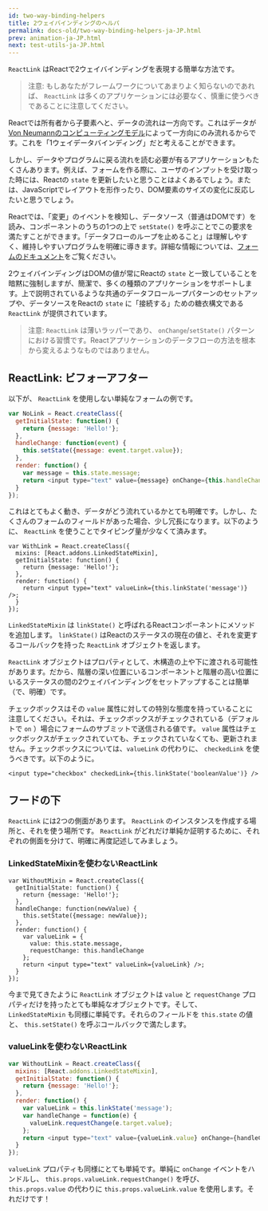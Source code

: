 ```yaml
---
id: two-way-binding-helpers
title: 2ウェイバインディングのヘルパ
permalink: docs-old/two-way-binding-helpers-ja-JP.html
prev: animation-ja-JP.html
next: test-utils-ja-JP.html
---
```


`ReactLink` はReactで2ウェイバインディングを表現する簡単な方法です。

> 注意:
> もしあなたがフレームワークについてあまりよく知らないのであれば、 `ReactLink` は多くのアプリケーションには必要なく、慎重に使うべきであることに注意してください。

Reactでは所有者から子要素へと、データの流れは一方向です。これはデータが[Von Neumannのコンピューティングモデル](https://en.wikipedia.org/wiki/Von_Neumann_architecture)によって一方向にのみ流れるからです。これを「1ウェイデータバインディング」だと考えることができます。

しかし、データやプログラムに戻る流れを読む必要が有るアプリケーションもたくさんあります。例えば、フォームを作る際に、ユーザのインプットを受け取った時には、Reactの `state` を更新したいと思うことはよくあるでしょう。または、JavaScriptでレイアウトを形作ったり、DOM要素のサイズの変化に反応したいと思うでしょう。

Reactでは、「変更」のイベントを検知し、データソース（普通はDOMです）を読み、コンポーネントのうちの1つの上で `setState()` を呼ぶことでこの要求を満たすことができます。「データフローのループを止めること」は理解しやすく、維持しやすいプログラムを明確に導きます。詳細な情報については、[フォームのドキュメント](/react/docs/forms-ja-JP.html)をご覧ください。

2ウェイバインディングはDOMの値が常にReactの `state` と一致していることを暗黙に強制しますが、簡潔で、多くの種類のアプリケーションをサポートします。上で説明されているような共通のデータフローループパターンのセットアップや、データソースをReactの `state` に「接続する」ための糖衣構文である `ReactLink` が提供されています。

> 注意:
> `ReactLink` は薄いラッパーであり、 `onChange`/`setState()` パターンにおける習慣です。Reactアプリケーションのデータフローの方法を根本から変えるようなものではありません。

## ReactLink: ビフォーアフター

以下が、 `ReactLink` を使用しない単純なフォームの例です。

```javascript
var NoLink = React.createClass({
  getInitialState: function() {
    return {message: 'Hello!'};
  },
  handleChange: function(event) {
    this.setState({message: event.target.value});
  },
  render: function() {
    var message = this.state.message;
    return <input type="text" value={message} onChange={this.handleChange} />;
  }
});
```

これはとてもよく動き、データがどう流れているかとても明確です。しかし、たくさんのフォームのフィールドがあった場合、少し冗長になります。以下のように、 `ReactLink` を使うことでタイピング量が少なくて済みます。

```javascript{2,7}
var WithLink = React.createClass({
  mixins: [React.addons.LinkedStateMixin],
  getInitialState: function() {
    return {message: 'Hello!'};
  },
  render: function() {
    return <input type="text" valueLink={this.linkState('message')} />;
  }
});
```

`LinkedStateMixin` は `linkState()` と呼ばれるReactコンポーネントにメソッドを追加します。
`linkState()` はReactのステータスの現在の値と、それを変更するコールバックを持った `ReactLink` オブジェクトを返します。

`ReactLink` オブジェクトはプロパティとして、木構造の上や下に渡される可能性があります。だから、階層の深い位置にいるコンポーネントと階層の高い位置にいるステータスの間の2ウェイバインディングをセットアップすることは簡単（で、明確）です。

チェックボックスはその `value` 属性に対しての特別な態度を持っていることに注意してください。それは、チェックボックスがチェックされている（デフォルトで `on` ）場合にフォームのサブミットで送信される値です。 `value` 属性はチェックボックスがチェックされていても、チェックされていなくても、更新されません。チェックボックスについては、`valueLink` の代わりに、 `checkedLink` を使うべきです。以下のように。

```
<input type="checkbox" checkedLink={this.linkState('booleanValue')} />
```


## フードの下

`ReactLink` には2つの側面があります。 `ReactLink` のインスタンスを作成する場所と、それを使う場所です。 `ReactLink` がどれだけ単純か証明するために、それぞれの側面を分けて、明確に再度記述してみましょう。

### LinkedStateMixinを使わないReactLink

```javascript{5-7,9-12}
var WithoutMixin = React.createClass({
  getInitialState: function() {
    return {message: 'Hello!'};
  },
  handleChange: function(newValue) {
    this.setState({message: newValue});
  },
  render: function() {
    var valueLink = {
      value: this.state.message,
      requestChange: this.handleChange
    };
    return <input type="text" valueLink={valueLink} />;
  }
});
```

今まで見てきたように `ReactLink` オブジェクトは `value` と `requestChange` プロパティだけを持ったとても単純なオブジェクトです。そして、 `LinkedStateMixin` も同様に単純です。それらのフィールドを `this.state` の値と、 `this.setState()` を呼ぶコールバックで満たします。

### valueLinkを使わないReactLink

```javascript
var WithoutLink = React.createClass({
  mixins: [React.addons.LinkedStateMixin],
  getInitialState: function() {
    return {message: 'Hello!'};
  },
  render: function() {
    var valueLink = this.linkState('message');
    var handleChange = function(e) {
      valueLink.requestChange(e.target.value);
    };
    return <input type="text" value={valueLink.value} onChange={handleChange} />;
  }
});
```

`valueLink` プロパティも同様にとても単純です。単純に `onChange` イベントをハンドルし、 `this.props.valueLink.requestChange()` を呼び、 `this.props.value` の代わりに `this.props.valueLink.value` を使用します。それだけです！
